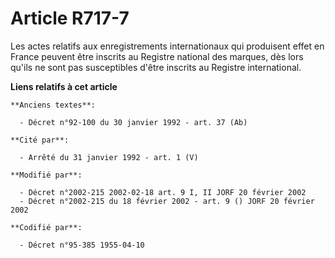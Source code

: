 # Article R717-7

Les actes relatifs aux enregistrements internationaux qui produisent effet en France peuvent être inscrits au Registre
national des marques, dès lors qu'ils ne sont pas susceptibles d'être inscrits au Registre international.

**Liens relatifs à cet article**

	**Anciens textes**:

	  - Décret n°92-100 du 30 janvier 1992 - art. 37 (Ab)

	**Cité par**:

	  - Arrêté du 31 janvier 1992 - art. 1 (V)

	**Modifié par**:

	  - Décret n°2002-215 2002-02-18 art. 9 I, II JORF 20 février 2002
	  - Décret n°2002-215 du 18 février 2002 - art. 9 () JORF 20 février 2002

	**Codifié par**:

	  - Décret n°95-385 1955-04-10
